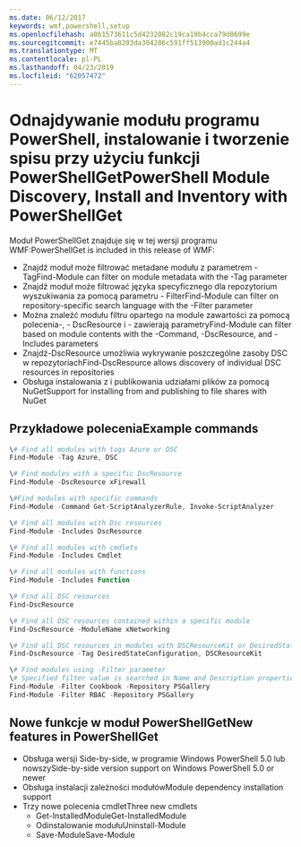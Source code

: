 ```yaml
---
ms.date: 06/12/2017
keywords: wmf,powershell,setup
ms.openlocfilehash: a0b1573611c5d4232082c19ca19b4cca79d0699e
ms.sourcegitcommit: e7445ba8203da304286c591ff513900ad1c244a4
ms.translationtype: MT
ms.contentlocale: pl-PL
ms.lasthandoff: 04/23/2019
ms.locfileid: "62057472"
---
```

# <a name="powershell-module-discovery-install-and-inventory-with-powershellget"></a><span data-ttu-id="0b9b6-102">Odnajdywanie modułu programu PowerShell, instalowanie i tworzenie spisu przy użyciu funkcji PowerShellGet</span><span class="sxs-lookup"><span data-stu-id="0b9b6-102">PowerShell Module Discovery, Install and Inventory with PowerShellGet</span></span>

<span data-ttu-id="0b9b6-103">Moduł PowerShellGet znajduje się w tej wersji programu WMF:</span><span class="sxs-lookup"><span data-stu-id="0b9b6-103">PowerShellGet is included in this release of WMF:</span></span>
-   <span data-ttu-id="0b9b6-104">Znajdź moduł może filtrować metadane modułu z parametrem - Tag</span><span class="sxs-lookup"><span data-stu-id="0b9b6-104">Find-Module can filter on module metadata with the -Tag parameter</span></span>
-   <span data-ttu-id="0b9b6-105">Znajdź moduł może filtrować języka specyficznego dla repozytorium wyszukiwania za pomocą parametru - Filter</span><span class="sxs-lookup"><span data-stu-id="0b9b6-105">Find-Module can filter on repository-specific search language with the -Filter parameter</span></span>
-   <span data-ttu-id="0b9b6-106">Można znaleźć modułu filtru opartego na module zawartości za pomocą polecenia-, - DscResource i - zawierają parametry</span><span class="sxs-lookup"><span data-stu-id="0b9b6-106">Find-Module can filter based on module contents with the -Command, -DscResource, and -Includes parameters</span></span>
-   <span data-ttu-id="0b9b6-107">Znajdź-DscResource umożliwia wykrywanie poszczególne zasoby DSC w repozytoriach</span><span class="sxs-lookup"><span data-stu-id="0b9b6-107">Find-DscResource allows discovery of individual DSC resources in repositories</span></span>
-   <span data-ttu-id="0b9b6-108">Obsługa instalowania z i publikowania udziałami plików za pomocą NuGet</span><span class="sxs-lookup"><span data-stu-id="0b9b6-108">Support for installing from and publishing to file shares with NuGet</span></span>

## <a name="example-commands"></a><span data-ttu-id="0b9b6-109">Przykładowe polecenia</span><span class="sxs-lookup"><span data-stu-id="0b9b6-109">Example commands</span></span>
```powershell
\# Find all modules with tags Azure or DSC
Find-Module -Tag Azure, DSC

\# Find modules with a specific DscResource
Find-Module -DscResource xFirewall

\#Find modules with specific commands
Find-Module -Command Get-ScriptAnalyzerRule, Invoke-ScriptAnalyzer

\# Find all modules with Dsc resources
Find-Module -Includes DscResource

\# Find all modules with cmdlets
Find-Module -Includes Cmdlet

\# Find all modules with functions
Find-Module -Includes Function

\# Find all DSC resources
Find-DscResource

\# Find all DSC resources contained within a specific module
Find-DscResource -ModuleName xNetworking

\# Find all DSC resources in modules with DSCResourceKit or DesiredStateConfiguration
Find-DscResource -Tag DesiredStateConfiguration, DSCResourceKit

\# Find modules using -Filter parameter
\# Specified filter value is searched in Name and Description properties
Find-Module -Filter Cookbook -Repository PSGallery
Find-Module -Filter RBAC -Repository PSGallery
```

## <a name="new-features-in-powershellget"></a><span data-ttu-id="0b9b6-110">Nowe funkcje w moduł PowerShellGet</span><span class="sxs-lookup"><span data-stu-id="0b9b6-110">New features in PowerShellGet</span></span>
-   <span data-ttu-id="0b9b6-111">Obsługa wersji Side-by-side, w programie Windows PowerShell 5.0 lub nowszy</span><span class="sxs-lookup"><span data-stu-id="0b9b6-111">Side-by-side version support on Windows PowerShell 5.0 or newer</span></span>
-   <span data-ttu-id="0b9b6-112">Obsługa instalacji zależności modułów</span><span class="sxs-lookup"><span data-stu-id="0b9b6-112">Module dependency installation support</span></span>
-   <span data-ttu-id="0b9b6-113">Trzy nowe polecenia cmdlet</span><span class="sxs-lookup"><span data-stu-id="0b9b6-113">Three new cmdlets</span></span>
    -   <span data-ttu-id="0b9b6-114">Get-InstalledModule</span><span class="sxs-lookup"><span data-stu-id="0b9b6-114">Get-InstalledModule</span></span>
    -   <span data-ttu-id="0b9b6-115">Odinstalowanie modułu</span><span class="sxs-lookup"><span data-stu-id="0b9b6-115">Uninstall-Module</span></span>
    -   <span data-ttu-id="0b9b6-116">Save-Module</span><span class="sxs-lookup"><span data-stu-id="0b9b6-116">Save-Module</span></span>
